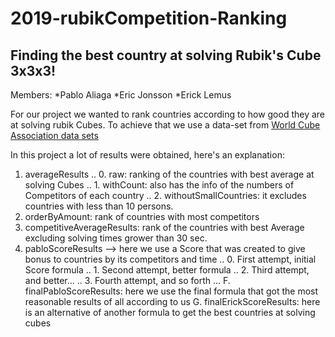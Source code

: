 # 2019-rubikCompetition-Ranking
## Finding the best country at solving Rubik's Cube 3x3x3!

Members:
*Pablo Aliaga
*Eric Jonsson
*Erick Lemus

For our project we wanted to rank countries according to how good they are at solving rubik Cubes.
To achieve that we use a data-set from [World Cube Association data sets](https://www.worldcubeassociation.org/results/misc/export.html)

In this project a lot of results were obtained, here's an explanation:

1. averageResults
.. 0. raw: ranking of the countries with best average at solving Cubes
.. 1. withCount: also has the info of the numbers of Competitors of each country
.. 2. withoutSmallCountries: it excludes countries with less than 10 persons.
2. orderByAmount: rank of countries with most competitors
3. competitiveAverageResults: rank of the countries with best Average excluding solving times grower than 30 sec.
4. pabloScoreResults --> here we use a Score that was created to give bonus to countries by its competitors and time
.. 0. First attempt, initial Score formula
.. 1. Second attempt, better formula
.. 2. Third attempt, and better...
.. 3. Fourth attempt, and so forth ...
F. finalPabloScoreResults: here we use the final formula that got the most reasonable results of all according to us
G. finalErickScoreResults: here is an alternative of another formula to get the best countries at solving cubes

